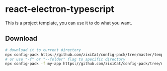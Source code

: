 # react-electron-typescript
This is a project template, you can use it to do what you want.

## Download
```bash
# download it to current directory
npx config-pack https://github.com/zixiCat/config-pack/tree/master/templates/react-electron-typescript
# or use "-f" or "--folder" flag to specific directory
npx config-pack -f my-app https://github.com/zixiCat/config-pack/tree/master/templates/react-electron-typescript
```